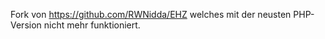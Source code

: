 Fork von https://github.com/RWNidda/EHZ welches mit der neusten PHP-Version nicht mehr funktioniert.
